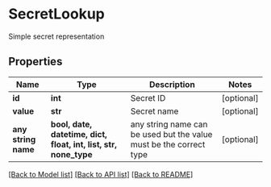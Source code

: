 # SecretLookup

Simple secret representation

## Properties
Name | Type | Description | Notes
------------ | ------------- | ------------- | -------------
**id** | **int** | Secret ID | [optional] 
**value** | **str** | Secret name | [optional] 
**any string name** | **bool, date, datetime, dict, float, int, list, str, none_type** | any string name can be used but the value must be the correct type | [optional]

[[Back to Model list]](../README.md#documentation-for-models) [[Back to API list]](../README.md#documentation-for-api-endpoints) [[Back to README]](../README.md)


